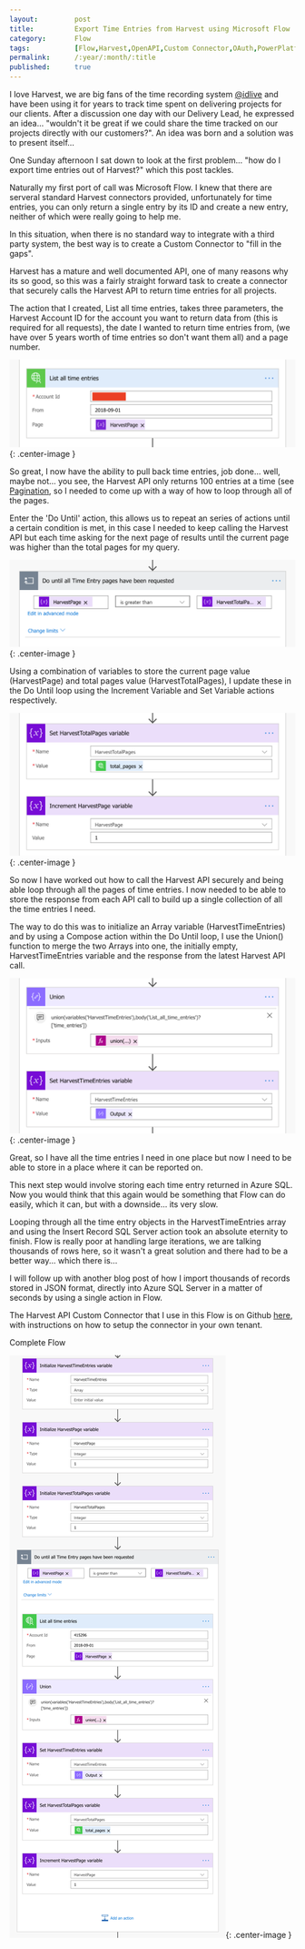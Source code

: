 ```yaml
---
layout:         post
title:          Export Time Entries from Harvest using Microsoft Flow
category:       Flow
tags:           [Flow,Harvest,OpenAPI,Custom Connector,OAuth,PowerPlatform]
permalink:      /:year/:month/:title
published:      true
---
```


I love Harvest, we are big fans of the time recording system [@idlive](https://www.id-live.com) and have been using it for years to track time spent on delivering projects for our clients. After a discussion one day with our Delivery Lead, he expressed an idea... "wouldn't it be great if we could share the time tracked on our projects directly with our customers?". An idea was born and a solution was to present itself...

One Sunday afternoon I sat down to look at the first problem... "how do I export time entries out of Harvest?" which this post tackles.

Naturally my first port of call was Microsoft Flow. I knew that there are serveral standard Harvest connectors provided, unfortunately for time entries, you can only return a single entry by its ID and create a new entry, neither of which were really going to help me.

In this situation, when there is no standard way to integrate with a third party system, the best way is to create a Custom Connector to "fill in the gaps".

Harvest has a mature and well documented API, one of many reasons why its so good, so this was a fairly straight forward task to create a connector that securely calls the Harvest API to return time entries for all projects.

The action that I created, List all time entries, takes three parameters, the Harvest Account ID for the account you want to return data from (this is required for all requests), the date I wanted to return time entries from, (we have over 5 years worth of time entries so don't want them all) and a page number.

![](/public/img/flow/harvest-time-entries-getalltimeentries-action.png){: .center-image }

So great, I now have the ability to pull back time entries, job done... well, maybe not... you see, the Harvest API only returns 100 entries at a time (see [Pagination](https://help.getharvest.com/api-v2/introduction/overview/pagination), so I needed to come up with a way of how to loop through all of the pages.

Enter the 'Do Until' action, this allows us to repeat an series of actions until a certain condition is met, in this case I needed to keep calling the Harvest API but each time asking for the next page of results until the current page was higher than the total pages for my query.

![](/public/img/flow/harvest-time-entries-dountil.png){: .center-image }

Using a combination of variables to store the current page value (HarvestPage) and total pages value (HarvestTotalPages), I update these in the Do Until loop using the Increment Variable and Set Variable actions respectively.

![](/public/img/flow/harvest-time-entries-variables-update.png){: .center-image }

So now I have worked out how to call the Harvest API securely and being able loop through all the pages of time entries. I now needed to be able to store the response from each API call to build up a single collection of all the time entries I need.

The way to do this was to initialize an Array variable (HarvestTimeEntries) and by using a Compose action within the Do Until loop, I use the Union() function to merge the two Arrays into one, the initially empty, HarvestTimeEntries variable and the response from the latest Harvest API call.

![](/public/img/flow/harvest-time-entries-union.png){: .center-image }

Great, so I have all the time entries I need in one place but now I need to be able to store in a place where it can be reported on.

This next step would involve storing each time entry returned in Azure SQL. Now you would think that this again would be something that Flow can do easily, which it can, but with a downside... its very slow. 

Looping through all the time entry objects in the HarvestTimeEntries array and using the Insert Record SQL Server action took an absolute eternity to finish. Flow is really poor at handling large iterations, we are talking thousands of rows here, so it wasn't a great solution and there had to be a better way... which there is... 

I will follow up with another blog post of how I import thousands of records stored in JSON format, directly into Azure SQL Server in a matter of seconds by using a single action in Flow.

The Harvest API Custom Connector that I use in this Flow is on Github [here](https://github.com/garrytrinder/harvest-api-powerplatform-custom-connector), with instructions on how to setup the connector in your own tenant.

Complete Flow

![](/public/img/flow/harvest-connector-time-entries.png){: .center-image }

